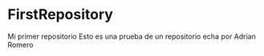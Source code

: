 # FirstRepository
Mi primer repositorio
Esto es una prueba de un repositorio echa por Adrian Romero
